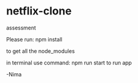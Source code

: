# netflix-clone
assessment

Please run:
npm install

to get all the node_modules

in terminal use command:
npm run start to run app 

-Nima 

